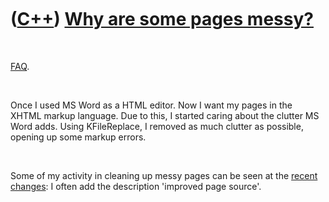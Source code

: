 
 

 

 

 

 

([C++](Cpp.md)) [Why are some pages messy?](CppMessyPages.md)
===============================================================

 

[FAQ](CppFaq.md).

 

Once I used MS Word as a HTML editor. Now I want my pages in the XHTML
markup language. Due to this, I started caring about the clutter MS Word
adds. Using KFileReplace, I removed as much clutter as possible, opening
up some markup errors.

 

Some of my activity in cleaning up messy pages can be seen at the
[recent changes](CppRecentChanges.md): I often add the description
'improved page source'.

 

 

 

 

 

 

